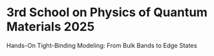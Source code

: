 # 3rd School on Physics of Quantum Materials 2025
Hands-On Tight-Binding Modeling: From Bulk Bands to Edge States
